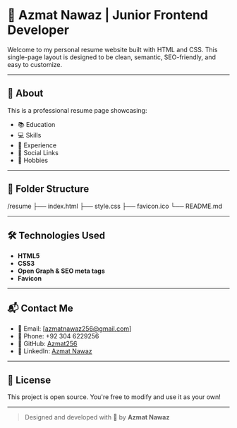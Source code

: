# 💼 Azmat Nawaz | Junior Frontend Developer

Welcome to my personal resume website built with HTML and CSS. This single-page layout is designed to be clean, semantic, SEO-friendly, and easy to customize.

---

## 🧠 About

This is a professional resume page showcasing:

- 📚 Education
- 💻 Skills
- 🧠 Experience
- 🔗 Social Links
- 🎯 Hobbies

---

## 📁 Folder Structure
/resume
├── index.html
├── style.css
├── favicon.ico
└── README.md

---

## 🛠️ Technologies Used

- **HTML5** 
- **CSS3** 
- **Open Graph & SEO meta tags**
- **Favicon**

---

## 📬 Contact Me

- 📧 Email: [azmatnawaz256@gmail.com] 
- 📱 Phone: +92 304 6229256  
- 🔗 GitHub: [Azmat256](https://github.com/Azmat256)  
- 💼 LinkedIn: [Azmat Nawaz](https://www.linkedin.com/in/azmat-nawaz-164401372/)

---

## 📜 License

This project is open source. You're free to modify and use it as your own!

---

> Designed and developed with 💚 by **Azmat Nawaz**


